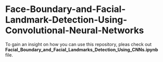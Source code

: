 # Face-Boundary-and-Facial-Landmark-Detection-Using-Convolutional-Neural-Networks

To gain an insight on how you can use this repository, pleas check out **Facial_Boundary_and_Facial_Landmarks_Detection_Using_CNNs.ipynb** file.
